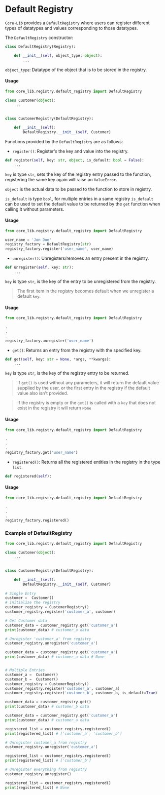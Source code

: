 # Default Registry
`Core-Lib` provides a `DefaultRegistry` where users can register different types of datatypes and values corresponding to those datatypes.

The `DefaultRegistry` constructor:
```python
class DefaultRegistry(Registry):

    def __init__(self, object_type: object):
        ...
```
`object_type`: Datatype of the object that is to be stored in the registry.

#### Usage

```python
from core_lib.registry.default_registry import DefaultRegistry

class Customer(object):
    ...
        
        
class CustomerRegistry(DefaultRegistry):

    def __init__(self):
        DefaultRegistry.__init__(self, Customer)
```



Functions provided by the `DefaultRegistry` are as follows:

- `register()`: Register's the key and value into the registry.
````python
def register(self, key: str, object, is_default: bool = False):
    ...
````
`key` is type `str`, sets the key of the registry entry passed to the function, registering the same key again will raise an `ValueError`.

`object` is the actual data to be passed to the function to store in registry.

`is_default` is type `bool`, for multiple entries in a same registry `is_default` can be used to set the default value to be
returned by the `get` function when calling it without parameters.

#### Usage
```python
from core_lib.registry.default_registry import DefaultRegistry

user_name = 'Jon Doe'
registry_factory = DefaultRegistry(str) 
registry_factory.register('user_name', user_name)
```



- `unregister()`: Unregisters/removes an entry present in the registry.
```python
def unregister(self, key: str):
    ...
```
`key` is type `str`, is the key of the entry to be unregistered from the registry.
>The first item in the registry becomes default when we unregister a default `key`.
> 
#### Usage
```python
from core_lib.registry.default_registry import DefaultRegistry

.
.
.
registry_factory.unregister('user_name')
```



- `get()`: Returns an entry from the registry with the specified key.

```python
def get(self, key: str = None, *args, **kwargs):
    ...
```

`key` is type `str`, is the key of the registry entry to be returned.
>If `get()` is used without any parameters, it will return the default value supplied by the user, or the 
>first entry in the registry if the default value also isn't provided. 

>If the registry is empty or the `get()` is called with a `key` that does not exist in the registry it will return
> `None`


#### Usage
```python
from core_lib.registry.default_registry import DefaultRegistry

.
.
.
registry_factory.get('user_name')
```


- `registered()`: Returns all the registered entities in the registry in the type `list`.

```python
def registered(self):
```

#### Usage
```python
from core_lib.registry.default_registry import DefaultRegistry

.
.
.
registry_factory.registered()
```

### Example of DefaultRegistry
```python
from core_lib.registry.default_registry import DefaultRegistry

class Customer(object):
    ...
        
        
class CustomerRegistry(DefaultRegistry):

    def __init__(self):
        DefaultRegistry.__init__(self, Customer)
        
# Single Entry
customer =  Customer()
# initialize the registry
customer_registry = CustomerRegistry()
customer_registry.register('customer_a', customer)

# Get Customer data
customer_data = customer_registry.get('customer_a') 
print(customer_data) # customer_a data 

# Unregister 'customer_a' from registry
customer_registry.unregister('customer_a')

customer_data = customer_registry.get('customer_a') 
print(customer_data) # customer_a data # None 


# Multiple Entries
customer_a =  Customer()
customer_b =  Customer()
customer_registry = CustomerRegistry()
customer_registry.register('customer_a', customer_a)
customer_registry.register('customer_b', customer_b, is_default=True)

customer_data = customer_registry.get() 
print(customer_data) # customer_b data

customer_data = customer_registry.get('customer_a') 
print(customer_data) # customer_a data

registered_list = customer_registry.registered() 
print(registered_list) # ['customer_a', 'customer_b']

# Unregister customer_a from registry
customer_registry.unregister('customer_a')

registered_list = customer_registry.registered() 
print(registered_list) # ['customer_b']

# Unregister everything from registry
customer_registry.unregister()

registered_list = customer_registry.registered() 
print(registered_list) # None
```
